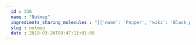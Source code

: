 ```yaml
---
  id : 336
  name : "Nutmeg"
  ingredients_sharing_molecules : "[{'name': 'Pepper', 'wiki': 'Black_pepper', 'id': 339, 'category': 'Spice', 'common_molecules': [89594, 6549, 5280443, 5280598, 10364, 7460, 6054, 17100, 5144, 7284, 527, 9064, 8094, 638278, 6072, 637775, 5363388, 644104, 5280511, 650, 7461, 5367719, 13144, 442355, 441005, 4276, 159055, 26049, 6986, 247, 61020, 8452, 62367, 11142, 853433, 638011, 1889, 15394, 5280445, 637566, 240, 33931, 7462, 444539, 5365811, 8130, 798, 6569, 2758, 64685, 440917, 11744854, 6561, 637542, 441484, 22311, 61362, 107971, 5284639, 10448, 3473, 8748, 11463, 338, 7288, 8723, 6508206, 9017, 8294, 8815, 11552, 79803, 1110, 1549025, 6050, 6654, 7463, 17868, 3314, 6989, 5318042, 31260, 2345, 5280863, 442501, 784, 442009, 439341, 8500, 7150, 5280343, 1549026, 126, 998, 7847, 445070, 768, 14529, 18818, 323, 11230, 1183, 5281515, 9862, 5281708, 637511, 15406, 31253, 6202, 5284503, 802, 111037, 72, 61503, 61130, 643941, 999, 439246, 244, 8768, 10393, 26447, 439263, 1130, 454, 86609, 5281516, 107, 878, 7136, 637563, 7127, 14896, 18635, 7858, 4788, 6616, 8857, 5315892, 403919, 11509, 180, 8842, 6184, 643779, 6251, 439533, 11128, 7654]}, {'name': 'Laurel', 'wiki': 'Laurus_nobilis', 'id': 305, 'category': 'Plant', 'common_molecules': [89594, 6549, 5280443, 5280598, 10364, 7460, 6054, 17100, 7284, 527, 9064, 8094, 638278, 6072, 637775, 5363388, 644104, 5280511, 650, 7461, 5367719, 13144, 442355, 441005, 4788, 159055, 26049, 6986, 247, 61020, 8452, 62367, 11142, 853433, 72276, 638011, 1889, 15394, 5280445, 637566, 240, 33931, 7462, 444539, 5365811, 8130, 798, 6569, 2758, 64685, 7136, 440917, 11744854, 6561, 6448, 637542, 441484, 22311, 107971, 5284639, 10448, 3473, 8748, 11463, 338, 7288, 8723, 6508206, 8294, 8815, 11552, 79803, 1110, 1549025, 6050, 6654, 7463, 17868, 3314, 5318042, 31260, 2345, 5280863, 442501, 784, 442009, 439341, 7150, 5280343, 1549026, 126, 998, 7847, 445070, 768, 18818, 323, 11230, 1183, 5281515, 9862, 5281708, 637511, 31253, 5284503, 802, 111037, 72, 61503, 61130, 643941, 999, 439246, 244, 8768, 10393, 26447, 439263, 1130, 454, 86609, 643820, 67179, 878, 10248, 637563, 7127, 8063, 14896, 18635, 7858, 6989, 6616, 8857, 5315892, 403919, 11509, 180, 6184, 643779, 107, 325, 6251, 439533, 11128, 7654]}, {'name': 'Ginger', 'wiki': 'Ginger', 'id': 333, 'category': 'Spice', 'common_molecules': [89594, 6549, 5280443, 5280598, 10364, 7460, 6054, 17100, 7284, 527, 9064, 8094, 638278, 6072, 637775, 5363388, 644104, 6552009, 5280511, 650, 7461, 5367719, 13144, 442355, 441005, 4788, 159055, 26049, 6986, 247, 61020, 8452, 62367, 10282, 11142, 853433, 638011, 1889, 15394, 5280445, 637566, 240, 33931, 7462, 444539, 5365811, 8130, 798, 6569, 2758, 64685, 440917, 379, 6561, 6448, 637542, 441484, 22311, 107971, 5284639, 10448, 3473, 8748, 11463, 338, 7288, 8723, 6508206, 9017, 8815, 11552, 79803, 1110, 1549025, 6050, 6654, 7463, 5318042, 31260, 2345, 5280863, 442501, 784, 442009, 439341, 7150, 5280343, 1549026, 11509, 126, 998, 7847, 445070, 768, 14529, 18818, 323, 11230, 1183, 5281515, 9862, 5281708, 637511, 31253, 6202, 5284503, 802, 111037, 72, 61503, 61130, 643941, 999, 439246, 244, 8768, 10393, 26447, 439263, 1130, 454, 86609, 643820, 107, 878, 7136, 637563, 14896, 18635, 5281516, 7858, 6989, 6616, 8857, 5315892, 403919, 1549045, 180, 8842, 6184, 643779, 6251, 7362, 439533, 11128, 7654]}, {'name': 'Rosemary', 'wiki': 'Rosemary', 'id': 264, 'category': 'Herb', 'common_molecules': [89594, 6549, 5280443, 5280598, 10364, 7460, 6054, 17100, 5144, 7284, 527, 9064, 8094, 638278, 6072, 637775, 5363388, 644104, 5280511, 650, 7461, 5367719, 13144, 442355, 441005, 4788, 159055, 26049, 6986, 247, 61020, 8452, 62367, 10282, 11142, 853433, 638011, 1889, 15394, 5280445, 637566, 240, 33931, 7462, 444539, 5365811, 8130, 798, 6569, 2758, 5281515, 64685, 440917, 6561, 6448, 637542, 441484, 22311, 61362, 107971, 5284639, 10448, 8748, 11463, 338, 7288, 8723, 6508206, 8294, 11552, 79803, 11744854, 6050, 6654, 7463, 17868, 5318042, 31260, 2345, 5280863, 442501, 784, 8857, 439341, 7150, 5280343, 1549026, 126, 998, 7847, 445070, 768, 14529, 18818, 323, 11230, 1183, 1110, 9862, 5281708, 637511, 15406, 31253, 5284503, 802, 111037, 72, 61503, 643941, 999, 439246, 244, 8768, 10393, 26447, 439263, 1130, 454, 643820, 107, 878, 637563, 7127, 8063, 14896, 18635, 5281516, 7858, 6989, 6616, 442009, 5315892, 403919, 11509, 180, 6184, 643779, 6251, 439533, 11128, 7654]}, {'name': 'Marjoram', 'wiki': 'Marjoram', 'id': 335, 'category': 'Spice', 'common_molecules': [89594, 6549, 5280443, 5280598, 10364, 7460, 6054, 17100, 7284, 527, 9064, 638278, 6072, 637775, 5363388, 644104, 5280511, 650, 7461, 5367719, 13144, 442355, 441005, 4788, 159055, 26049, 6986, 247, 61020, 8452, 62367, 10282, 11142, 853433, 638011, 1889, 15394, 5280445, 637566, 240, 33931, 7462, 444539, 5365811, 8130, 798, 6569, 2758, 5281515, 64685, 379, 6561, 6448, 637542, 441484, 22311, 107971, 5284639, 10448, 8748, 11463, 338, 7288, 8723, 6508206, 8294, 8815, 11552, 79803, 11744854, 1549025, 6050, 6654, 7463, 17868, 5318042, 31260, 2345, 5280863, 442501, 784, 10393, 439341, 7150, 5280343, 1549026, 126, 998, 7847, 445070, 768, 14529, 18818, 323, 11230, 1183, 1110, 9862, 5281708, 637511, 31253, 5284503, 802, 111037, 72, 61503, 643941, 999, 439246, 244, 8768, 26447, 439263, 1130, 454, 86609, 643820, 67179, 878, 637563, 7127, 14896, 18635, 7858, 6989, 6616, 8857, 5315892, 403919, 11509, 180, 6184, 643779, 107, 325, 6251, 439533, 11128, 7654]}]"
  slug : nutmeg
  date : 2019-03-26T08:47:11+01:00
---
```



